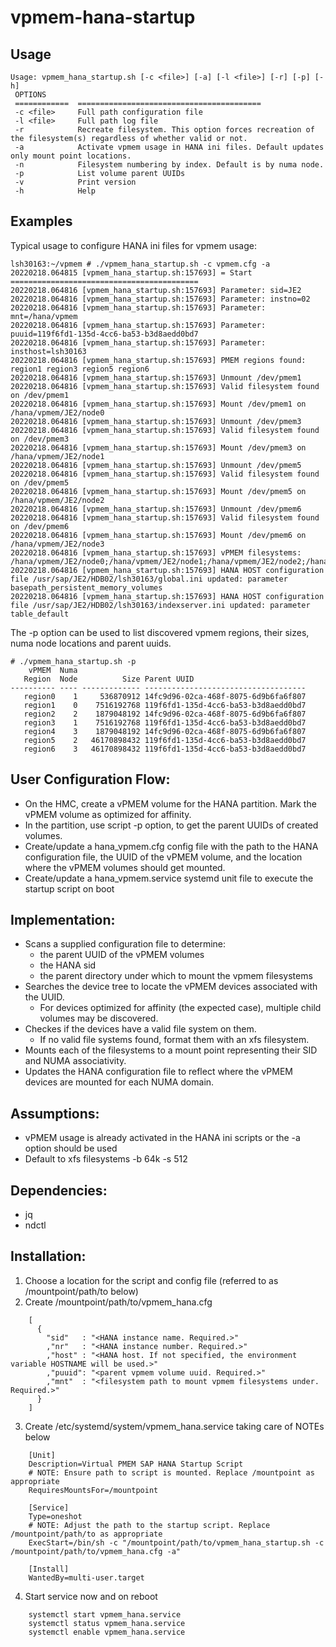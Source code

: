 # vpmem-hana-startup

## Usage
```
Usage: vpmem_hana_startup.sh [-c <file>] [-a] [-l <file>] [-r] [-p] [-h]
 OPTIONS
 ============  =========================================
 -c <file>     Full path configuration file
 -l <file>     Full path log file
 -r            Recreate filesystem. This option forces recreation of the filesystem(s) regardless of whether valid or not.
 -a            Activate vpmem usage in HANA ini files. Default updates only mount point locations.
 -n            Filesystem numbering by index. Default is by numa node.
 -p            List volume parent UUIDs
 -v            Print version
 -h            Help
```
## Examples
Typical usage to configure HANA ini files for vpmem usage:
```
lsh30163:~/vpmem # ./vpmem_hana_startup.sh -c vpmem.cfg -a
20220218.064815 [vpmem_hana_startup.sh:157693] = Start ==========================================
20220218.064816 [vpmem_hana_startup.sh:157693] Parameter: sid=JE2
20220218.064816 [vpmem_hana_startup.sh:157693] Parameter: instno=02
20220218.064816 [vpmem_hana_startup.sh:157693] Parameter: mnt=/hana/vpmem
20220218.064816 [vpmem_hana_startup.sh:157693] Parameter: puuid=119f6fd1-135d-4cc6-ba53-b3d8aedd0bd7
20220218.064816 [vpmem_hana_startup.sh:157693] Parameter: insthost=lsh30163
20220218.064816 [vpmem_hana_startup.sh:157693] PMEM regions found: region1 region3 region5 region6
20220218.064816 [vpmem_hana_startup.sh:157693] Unmount /dev/pmem1
20220218.064816 [vpmem_hana_startup.sh:157693] Valid filesystem found on /dev/pmem1
20220218.064816 [vpmem_hana_startup.sh:157693] Mount /dev/pmem1 on /hana/vpmem/JE2/node0
20220218.064816 [vpmem_hana_startup.sh:157693] Unmount /dev/pmem3
20220218.064816 [vpmem_hana_startup.sh:157693] Valid filesystem found on /dev/pmem3
20220218.064816 [vpmem_hana_startup.sh:157693] Mount /dev/pmem3 on /hana/vpmem/JE2/node1
20220218.064816 [vpmem_hana_startup.sh:157693] Unmount /dev/pmem5
20220218.064816 [vpmem_hana_startup.sh:157693] Valid filesystem found on /dev/pmem5
20220218.064816 [vpmem_hana_startup.sh:157693] Mount /dev/pmem5 on /hana/vpmem/JE2/node2
20220218.064816 [vpmem_hana_startup.sh:157693] Unmount /dev/pmem6
20220218.064816 [vpmem_hana_startup.sh:157693] Valid filesystem found on /dev/pmem6
20220218.064816 [vpmem_hana_startup.sh:157693] Mount /dev/pmem6 on /hana/vpmem/JE2/node3
20220218.064816 [vpmem_hana_startup.sh:157693] vPMEM filesystems: /hana/vpmem/JE2/node0;/hana/vpmem/JE2/node1;/hana/vpmem/JE2/node2;/hana/vpmem/JE2/node3
20220218.064816 [vpmem_hana_startup.sh:157693] HANA HOST configuration file /usr/sap/JE2/HDB02/lsh30163/global.ini updated: parameter basepath_persistent_memory_volumes
20220218.064816 [vpmem_hana_startup.sh:157693] HANA HOST configuration file /usr/sap/JE2/HDB02/lsh30163/indexserver.ini updated: parameter table_default
```
The -p option can be used to list discovered vpmem regions, their sizes, numa node locations and parent uuids.
```
# ./vpmem_hana_startup.sh -p
    vPMEM  Numa
   Region  Node          Size Parent UUID
---------- ---- ------------- ------------------------------------
   region0    1     536870912 14fc9d96-02ca-468f-8075-6d9b6fa6f807
   region1    0    7516192768 119f6fd1-135d-4cc6-ba53-b3d8aedd0bd7
   region2    2    1879048192 14fc9d96-02ca-468f-8075-6d9b6fa6f807
   region3    1    7516192768 119f6fd1-135d-4cc6-ba53-b3d8aedd0bd7
   region4    3    1879048192 14fc9d96-02ca-468f-8075-6d9b6fa6f807
   region5    2   46170898432 119f6fd1-135d-4cc6-ba53-b3d8aedd0bd7
   region6    3   46170898432 119f6fd1-135d-4cc6-ba53-b3d8aedd0bd7
```

## User Configuration Flow:
- On the HMC, create a vPMEM volume for the HANA partition. Mark the vPMEM volume as optimized for affinity.
- In the partition, use script -p option, to get the parent UUIDs of created volumes.
- Create/update a hana_vpmem.cfg config file with the path to the HANA configuration file, the UUID of the vPMEM volume, and the location where the vPMEM volumes should get mounted. 
- Create/update a hana_vpmem.service systemd unit file to execute the startup script on boot

## Implementation:
- Scans a supplied configuration file to determine:
   - the parent UUID of the vPMEM volumes
   - the HANA sid
   - the parent directory under which to mount the vpmem filesystems
- Searches the device tree to locate the vPMEM devices associated with the UUID.
   - For devices optimized for affinity (the expected case), multiple child volumes may be discovered.
- Checkes if the devices have a valid file system on them.
   - If no valid file systems found, format them with an xfs filesystem.
- Mounts each of the filesystems to a mount point representing their SID and NUMA associativity.
- Updates the HANA configuration file to reflect where the vPMEM devices are mounted for each NUMA domain.

## Assumptions:
- vPMEM usage is already activated in the HANA ini scripts or the -a option should be used
- Default to xfs filesystems -b 64k -s 512

## Dependencies:
- jq
- ndctl

## Installation:
 1. Choose a location for the script and config file (referred to as /mountpoint/path/to below)
 2. Create /mountpoint/path/to/vpmem_hana.cfg
```
    [
      {
        "sid"   : "<HANA instance name. Required.>"
        ,"nr"   : "<HANA instance number. Required.>"
        ,"host" : "<HANA host. If not specified, the environment variable HOSTNAME will be used.>"
        ,"puuid": "<parent vpmem volume uuid. Required.>"
        ,"mnt"  : "<filesystem path to mount vpmem filesystems under. Required.>"
      }
    ]
```
 3. Create /etc/systemd/system/vpmem_hana.service taking care of NOTEs below
```
    [Unit]
    Description=Virtual PMEM SAP HANA Startup Script
    # NOTE: Ensure path to script is mounted. Replace /mountpoint as appropriate
    RequiresMountsFor=/mountpoint

    [Service]
    Type=oneshot
    # NOTE: Adjust the path to the startup script. Replace /mountpoint/path/to as appropriate
    ExecStart=/bin/sh -c "/mountpoint/path/to/vpmem_hana_startup.sh -c /mountpoint/path/to/vpmem_hana.cfg -a"

    [Install]
    WantedBy=multi-user.target
```
 4. Start service now and on reboot
```
    systemctl start vpmem_hana.service
    systemctl status vpmem_hana.service
    systemctl enable vpmem_hana.service
```

